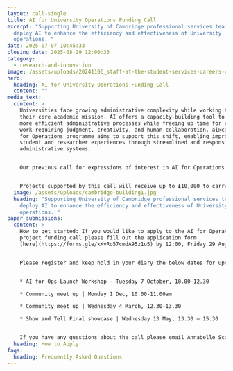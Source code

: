 ```yaml
---
layout: call-single
title: AI for University Operations Funding Call
excerpt: "Supporting University of Cambridge professional services teams to
  deploy AI to enhance the efficiency and effectiveness of University
  operations. "
date: 2025-07-07 10:45:33
closing_date: 2025-08-29 12:00:33
category:
  - research-and-innovation
image: /assets/uploads/20241106_staff-at-the-student-services-careers-centre_0175.jpg
hero:
  heading: AI for University Operations Funding Call
  content: ""
media_text:
  content: >
    Universities face growing administrative complexity while working to support
    their core academic mission. AI offers a capacity-building tool to support
    more efficient administrative processes while freeing up time for complex
    work requiring judgment, creativity, and human collaboration. ai@cam’s AI
    for Operations programme aims to support this shift, enabling improved
    student and researcher experiences through streamlined and responsive
    administrative systems.


    Our previous call for expressions of interest in AI for Operations showed there is huge interest from professional services staff in experimenting with AI across diverse applications - from communications teams using AI for content generation to finance departments exploring contract analysis. Many staff want to upskill in this area, but lack the resources to identify and implement AI tools that could benefit their work. In response, ai@cam is launching the AI for Operations project funding call. This initiative will provide funding and technical support for administrative teams ready to deploy AI solutions that address real operational challenges.


    Projects supported by this call will receive up to £10,000 to carry out 6 month project sprints, during which time teams will have access to technical support via an AI Clinic, and community engagement activities to develop shared case studies and best practices. Showcase events will share project outcomes with the wider community.
  image: /assets/uploads/cambridge-building1.jpg
  heading: "Supporting University of Cambridge professional services teams to
    deploy AI to enhance the efficiency and effectiveness of University
    operations. "
paper_submissions:
  content: >-
    How to get started: If you would like to apply to the AI for Operations
    project funding call please fill out the application form
    [here](https://forms.gle/kKvRo57cmdA95z1u5) by 12:00, Friday 29 August 2025.


    Please register and keep hold in your diary the below dates for upcoming AI for Ops community meet ups. You can find these events listed on our Events page.


    * AI for Ops Launch Workshop - Tuesday 7 October, 10.00-12.30

    * Community meet up | Monday 1 Dec, 10.00-11.00am 

    * Community meet up | Wednesday 4 March, 12.30-13.30

    * Show and Tell Final showcase | Wednesday 13 May, 13.30 – 15.30


    If you have any questions about the call please email Annabelle Scott ([as599@cam.ac.uk](mailto:as599@cam.ac.uk)
  heading: How to Apply
faqs:
  heading: Frequently Asked Questions
---
```

